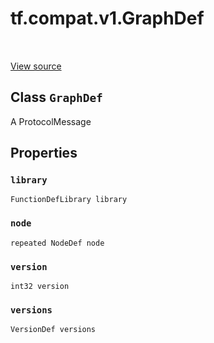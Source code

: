 <div itemscope itemtype="http://developers.google.com/ReferenceObject">
<meta itemprop="name" content="tf.compat.v1.GraphDef" />
<meta itemprop="path" content="Stable" />
<meta itemprop="property" content="library"/>
<meta itemprop="property" content="node"/>
<meta itemprop="property" content="version"/>
<meta itemprop="property" content="versions"/>
</div>

# tf.compat.v1.GraphDef

<!-- Insert buttons -->

<table class="tfo-notebook-buttons tfo-api" align="left">
</table>

<a target="_blank" href="/code/stable/tensorflow/core/framework/graph.proto">View source</a>



## Class `GraphDef`

<!-- Start diff -->
A ProtocolMessage



<!-- Placeholder for "Used in" -->


## Properties

<h3 id="library"><code>library</code></h3>

`FunctionDefLibrary library`


<h3 id="node"><code>node</code></h3>

`repeated NodeDef node`


<h3 id="version"><code>version</code></h3>

`int32 version`


<h3 id="versions"><code>versions</code></h3>

`VersionDef versions`




